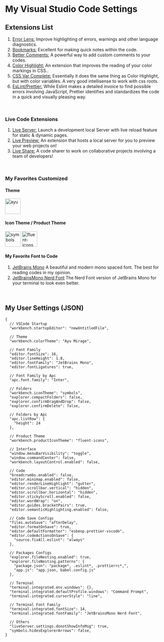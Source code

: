 # My Visual Studio Code Settings

## Extensions List
1. <a href="https://github.com/usernamehw/vscode-error-lens" target="_blank">Error Lens:</a>&nbsp;Improve highlighting of errors, warnings and other language diagnostics.
2. <a href="https://github.com/topics/bookmarks" target="_blank">Bookmarks:</a>&nbsp;Excellent for making quick notes within the code.
3. <a href="https://github.com/aaron-bond/better-comments" target="_blank">Better Comments:</a>&nbsp;A powerful way to add custom comments to your codes.
4. <a href="https://github.com/topics/color-highlight" target="_blank">Color Highlight:</a>&nbsp;An extension that improves the reading of your color markings in CSS..
5.  <a href="https://github.com/willofindie/vscode-cssvar" target="_blank">CSS Var Complete:</a>&nbsp;Essentially it does the same thing as Color Highlight, but with color variables. A very good intellisense to work with css roots.
6. <a href="https://github.com/prettier/eslint-plugin-prettier" target="_blank">EsLint/Prettier:</a>&nbsp;While Eslint makes a detailed invoice to find possible errors involving JavaScript, Prettier identifies and standardizes the code in a quick and visually pleasing way.

<br/>

### Live Code Extensions
1. <a href="https://github.com/ritwickdey/vscode-live-server" target="_blank">Live Server:</a>&nbsp;Launch a development local Server with live reload feature for static & dynamic pages.
2. <a href="https://github.com/microsoft/vscode-livepreview" target="_blank">Live Preview:</a>&nbsp;An extension that hosts a local server for you to preview your web projects on!
3. <a href="https://github.com/microsoft/live-share" target="_blank">Live Share:</a>&nbsp;A code sharer to work on collaborative projects involving a team of developers!

<br/>

### My Favorites Customized

#### Theme
<a href="https://github.com/ayu-theme"> <img style="width: 50px" src="https://avatars.githubusercontent.com/u/22821360?s=200&v=4" alt="ayu"></a>

#### Icon Theme / Product Theme
<a href="https://github.com/miguelsolorio/vscode-symbols"> <img style="width: 50px" src="https://raw.githubusercontent.com/misolori/vscode-symbols/main/symbols.png" alt="symbols"></a>
<a href="https://github.com/miguelsolorio/vscode-fluent-icons"> <img style="width: 50px" src="https://raw.githubusercontent.com/misolori/vscode-fluent-icons/master/icon.png" alt="fluent-icons"></a>

#### My Favorite Font to Code
1. <a href="https://www.jetbrains.com/pt-br/lp/mono/" target="_blank">JetBrains Mono</a>&nbsp;A beautiful and modern mono spaced font. The best for reading codes in my opinion.
2. <a href="https://www.nerdfonts.com/font-downloads" target="_blank">JetBrainsMono Nerd Font</a>&nbsp;The Nerd Font version of JetBrains Mono for your terminal to look even better.

<br/>

## My User Settings (JSON)

```
{
  // VSCode Startup
  "workbench.startupEditor": "newUntitledFile",

  // Theme
  "workbench.colorTheme": "Ayu Mirage",

  // Font Family
  "editor.fontSize": 16,
  "editor.lineHeight": 1.8,
  "editor.fontFamily": "JetBrains Mono",
  "editor.fontLigatures": true,

  // Font Family by Apc
  "apc.font.family": "Inter",

  // Folders
  "workbench.iconTheme": "symbols",
  "explorer.compactFolders": false,
  "explorer.confirmDragAndDrop": false,
  "explorer.confirmDelete": false,

  // Folders by Apc
  "apc.listRow": {
    "height": 24
  },

  // Product Theme
  "workbench.productIconTheme": "fluent-icons",

  // Interface
  "window.menuBarVisibility": "toggle",
  "window.commandCenter": false,
  "workbench.layoutControl.enabled": false,

  // Code
  "breadcrumbs.enabled": false,
  "editor.minimap.enabled": false,
  "editor.renderLineHighlight": "gutter",
  "editor.scrollbar.vertical": "hidden",
  "editor.scrollbar.horizontal": "hidden",
  "editor.stickyScroll.enabled": false,
  "editor.wordWrap": "on",
  "editor.guides.bracketPairs": true,
  "editor.semanticHighlighting.enabled": false,

  // Code Save Configs
  "files.autoSave": "afterDelay",
  "editor.formatOnSave": true,
  "editor.defaultFormatter": "esbenp.prettier-vscode",
  "editor.codeActionsOnSave": {
    "source.fixAll.eslint": "always"
  },

  // Packages Configs
  "explorer.fileNesting.enabled": true,
  "explorer.fileNesting.patterns": {
    "package.json": "package*, .eslint*, .prettierrc*,",
    "app.js": "app.json, babel.config.js"
  },

  // Terminal
  "terminal.integrated.env.windows": {},
  "terminal.integrated.defaultProfile.windows": "Command Prompt",
  "terminal.integrated.cursorStyle": "line",

  // Terminal Font Family
  "terminal.integrated.fontSize": 14,
  "terminal.integrated.fontFamily": "JetBrainsMono Nerd Font",

  // Others
  "liveServer.settings.donotShowInfoMsg": true,
  "symbols.hidesExplorerArrows": false,
}

```
